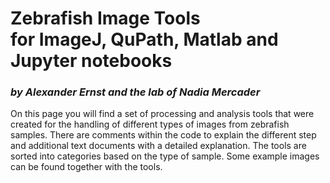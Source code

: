 <h1>Zebrafish Image Tools <br> for ImageJ, QuPath, Matlab and Jupyter notebooks</h1>
<h3><i>by Alexander Ernst and the lab of Nadia Mercader</i></h3>
On this page you will find a set of processing and analysis tools that were created for the handling of different types of images from zebrafish samples. There are comments within the code to explain the different step and additional text documents with a detailed explanation. The tools are sorted into categories based on the type of sample. Some example images can be found together with the tools. 
